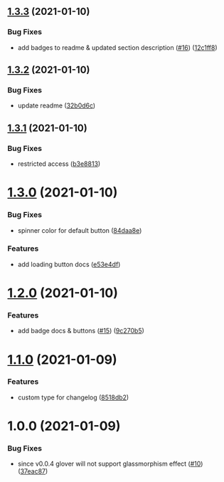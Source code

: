 ## [1.3.3](https://github.com/KrzysztofLen/glower.io/compare/v1.3.2...v1.3.3) (2021-01-10)


### Bug Fixes

* add badges to readme & updated section description ([#16](https://github.com/KrzysztofLen/glower.io/issues/16)) ([12c1ff8](https://github.com/KrzysztofLen/glower.io/commit/12c1ff8233253a204086e9301f5fa9d71e9225d7))

## [1.3.2](https://github.com/KrzysztofLen/glower.io/compare/v1.3.1...v1.3.2) (2021-01-10)


### Bug Fixes

* update readme ([32b0d6c](https://github.com/KrzysztofLen/glower.io/commit/32b0d6c8709a5c17fa6da1a5db17f2f7086975b2))

## [1.3.1](https://github.com/KrzysztofLen/glower.io/compare/v1.3.0...v1.3.1) (2021-01-10)


### Bug Fixes

* restricted access ([b3e8813](https://github.com/KrzysztofLen/glower.io/commit/b3e8813f5d71a24a3c3000c9ec2062e4cd199b98))

# [1.3.0](https://github.com/KrzysztofLen/glower.io/compare/v1.2.0...v1.3.0) (2021-01-10)


### Bug Fixes

* spinner color for default button ([84daa8e](https://github.com/KrzysztofLen/glower.io/commit/84daa8ed92cca9f13b3526c89913b7b36386f9a2))


### Features

* add loading button docs ([e53e4df](https://github.com/KrzysztofLen/glower.io/commit/e53e4df706fb306a998227b5fd107311e5027594))

# [1.2.0](https://github.com/KrzysztofLen/glower.io/compare/v1.1.0...v1.2.0) (2021-01-10)


### Features

* add badge docs & buttons ([#15](https://github.com/KrzysztofLen/glower.io/issues/15)) ([9c270b5](https://github.com/KrzysztofLen/glower.io/commit/9c270b5e8a91f16076babddb76594aa7f8f35a94))

# [1.1.0](https://github.com/KrzysztofLen/glower.io/compare/v1.0.1...v1.1.0) (2021-01-09)


### Features

* custom type for changelog ([8518db2](https://github.com/KrzysztofLen/glower.io/commit/8518db229b4fbd36689d35cf5fa55e89154f64e3))


# 1.0.0 (2021-01-09)


### Bug Fixes

* since v0.0.4 glover will not support glassmorphism effect ([#10](https://github.com/KrzysztofLen/glower.io/issues/10)) ([37eac87](https://github.com/KrzysztofLen/glower.io/commit/37eac8734d80e425661954b3be79818a1557e164))
